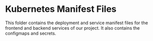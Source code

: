 # Kubernetes Manifest Files
This folder contains the deployment and service manifest files for the frontend and backend services of our project. It also contains the configmaps and secrets.
